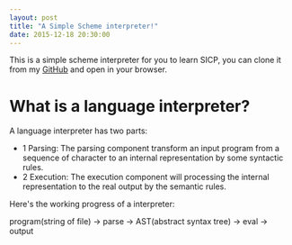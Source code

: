 ```yaml
---
layout: post
title: "A Simple Scheme interpreter!"
date: 2015-12-18 20:30:00
---
```


This is a simple scheme interpreter for you to learn SICP, you can clone it from my [GitHub](https://github.com/rex-zhou/Schemescript) and open in your browser.

# What is a language interpreter?
A language interpreter has two parts:

- 1 Parsing:
The parsing component transform an input program from a sequence of character to an internal representation by some syntactic rules.
- 2 Execution:
The execution component will processing the internal representation to the real output by the semantic rules.

Here's the working progress of a interpreter:

program(string of file) -> parse -> AST(abstract syntax tree) -> eval -> output

